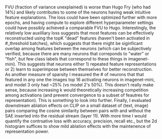 FVU (fraction of variance unexplained) is worse than Hugo Fry (who had 14%) and likely contributes to some of the neurons having weak intuitive feature explanations. The loss could have been optimized further with more epochs, and having compute to explore different hyperparameter settings could have possibly achieved a comparable FVU to Hugo. Interestingly, the relatively low auxilliary loss suggests that most features can be effectively reconstructed using the topK "dead" features (haven't been activated in #_threshold batches), which suggests that there might be siginficant overlap among features between the neurons (which can be subjectively verified, because there are many neurons that correponds to "water" or "fish", but few class labels that correspond to these things in imagenet-mini). This suggests that neurons either 1) repeated feature representations or 2) learn to superimpose between themselves for better reconstruction. As another measure of sparsity I measured the # of neurons that that featured in any one the images top 16 activating neurons in imagenet-mini, and model 3 only had ~25% (vs model 2's 50%). This doesn't really make sense, because increasing k would theoretically increasing competition among activations (and prevent convergence to a subset of feautres for representation). This is something to look into further. 
Finally, I evaluated downstream ablation effects on CLIP on a small dataset of (text, image) pairs comparing the cosine similarity between pairs with and without the SAE inserted into the residual stream (layer 11). With more time I would quantify the contrsative loss with accuracy, precision, recall etc., but the 2d histogram suffices to show mild ablation effects with the maintenence of representation power. 